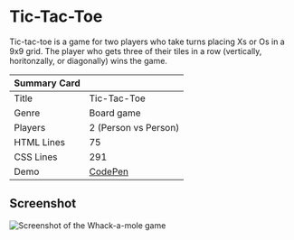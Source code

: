 # Tic-Tac-Toe

Tic-tac-toe is a game for two players who take turns placing Xs or Os in a 9x9 grid. The player who gets three of their tiles in a row (vertically, horitonzally, or diagonally) wins the game.

| Summary Card | |
|--------------|-|
| Title | Tic-Tac-Toe |
| Genre | Board game |
| Players | 2 (Person vs Person) |
| HTML Lines | 75 |
| CSS Lines | 291 |
| Demo | [CodePen](https://codepen.io/alvaromontoro/full/vwjBqz) |

## Screenshot

![Screenshot of the Whack-a-mole game](https://github.com/alvaromontoro/CSS-Games/blob/master/games/tic-tac-toe/player-vs-player/tic-tac-toe.jpg?raw=true)
